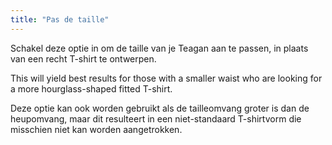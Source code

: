```yaml
---
title: "Pas de taille"
---
```


Schakel deze optie in om de taille van je Teagan aan te passen, in plaats van een recht T-shirt te ontwerpen.

This will yield best results for those with a smaller waist who are looking for a more hourglass-shaped fitted T-shirt.

Deze optie kan ook worden gebruikt als de tailleomvang groter is dan de heupomvang, maar dit resulteert in een niet-standaard T-shirtvorm die misschien niet kan worden aangetrokken.

